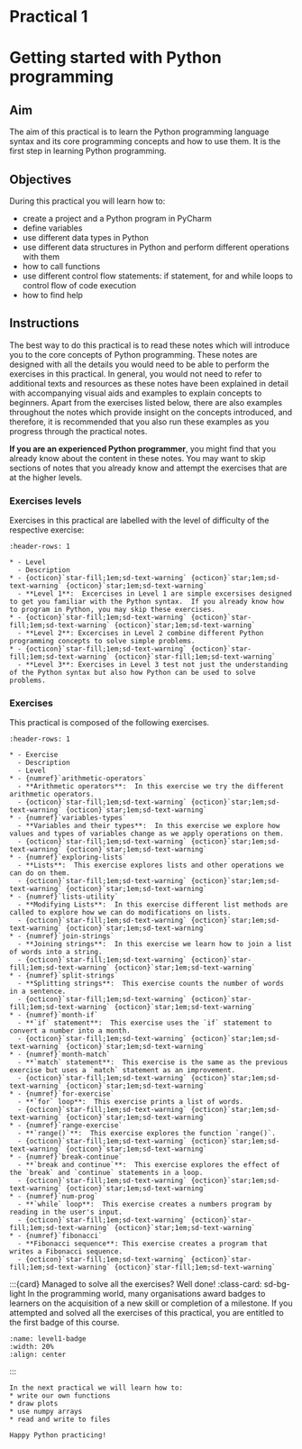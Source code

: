 # Practical 1
# Getting started with Python programming

## Aim  
The aim of this practical is to learn the Python programming language syntax and its core programming concepts and 
how to use them.  It is the first step in learning Python programming.  

## Objectives
During this practical you will learn how to:
* create a project and a Python program in PyCharm
* define variables
* use different data types in Python
* use different data structures in Python and perform different operations with them
* how to call functions
* use different control flow statements: if statement, for and while loops to control flow of code execution
* how to find help


## Instructions

The best way to do this practical is to read these notes which will introduce you to the core concepts of Python programming. 
These notes are designed with all the details you would need to be able to perform the exercises in this practical. In 
general, you would not need to refer to additional texts and resources as these notes have been explained in detail with
accompanying visual aids and examples to explain concepts to beginners.  Apart from the exercises listed below, there are also 
examples throughout the notes which provide insight on the concepts introduced, and therefore, it is recommended that you also 
run these examples as you progress through the practical notes.  

**If you are an experienced Python programmer**, you might find that you already know about the content in these notes. You 
may want to skip sections of notes that you already know and attempt the exercises that are at the higher levels. 

### Exercises levels
Exercises in this practical are labelled with the level of difficulty of the respective exercise:

```{list-table}
:header-rows: 1

* - Level
  - Description
* - {octicon}`star-fill;1em;sd-text-warning` {octicon}`star;1em;sd-text-warning` {octicon}`star;1em;sd-text-warning`
  - **Level 1**:  Excercises in Level 1 are simple excersises designed to get you familiar with the Python syntax.  If you already know how to program in Python, you may skip these exercises.
* - {octicon}`star-fill;1em;sd-text-warning` {octicon}`star-fill;1em;sd-text-warning` {octicon}`star;1em;sd-text-warning`
  - **Level 2**: Excercises in Level 2 combine different Python programming concepts to solve simple problems.  
* - {octicon}`star-fill;1em;sd-text-warning` {octicon}`star-fill;1em;sd-text-warning` {octicon}`star-fill;1em;sd-text-warning`
  - **Level 3**: Exercises in Level 3 test not just the understanding of the Python syntax but also how Python can be used to solve problems.  
```

### Exercises

This practical is composed of the following exercises.

```{list-table}
:header-rows: 1

* - Exercise
  - Description
  - Level
* - {numref}`arithmetic-operators`
  - **Arithmetic operators**:  In this exercise we try the different arithmetic operators.  
  - {octicon}`star-fill;1em;sd-text-warning` {octicon}`star;1em;sd-text-warning` {octicon}`star;1em;sd-text-warning`
* - {numref}`variables-types`
  - **Variables and their types**:  In this exercise we explore how values and types of variables change as we apply operations on them. 
  - {octicon}`star-fill;1em;sd-text-warning` {octicon}`star;1em;sd-text-warning` {octicon}`star;1em;sd-text-warning`
* - {numref}`exploring-lists`
  - **Lists**:  This exercise explores lists and other operations we can do on them.  
  - {octicon}`star-fill;1em;sd-text-warning` {octicon}`star;1em;sd-text-warning` {octicon}`star;1em;sd-text-warning`
* - {numref}`lists-utility`
  - **Modifying Lists**:  In this exercise different list methods are called to explore how we can do modifications on lists.
  - {octicon}`star-fill;1em;sd-text-warning` {octicon}`star;1em;sd-text-warning` {octicon}`star;1em;sd-text-warning`
* - {numref}`join-strings`
  - **Joining strings**:  In this exercise we learn how to join a list of words into a string.  
  - {octicon}`star-fill;1em;sd-text-warning` {octicon}`star-fill;1em;sd-text-warning` {octicon}`star;1em;sd-text-warning`  
* - {numref}`split-strings`
  - **Splitting strings**:  This exercise counts the number of words in a sentence.
  - {octicon}`star-fill;1em;sd-text-warning` {octicon}`star-fill;1em;sd-text-warning` {octicon}`star;1em;sd-text-warning` 
* - {numref}`month-if`
  - **`if` statement**:  This exercise uses the `if` statement to convert a number into a month.
  - {octicon}`star-fill;1em;sd-text-warning` {octicon}`star;1em;sd-text-warning` {octicon}`star;1em;sd-text-warning`
* - {numref}`month-match`
  - **`match` statement**:  This exercise is the same as the previous exercise but uses a `match` statement as an improvement.
  - {octicon}`star-fill;1em;sd-text-warning` {octicon}`star;1em;sd-text-warning` {octicon}`star;1em;sd-text-warning`
* - {numref}`for-exercise`
  - **`for` loop**:  This exercise prints a list of words.
  - {octicon}`star-fill;1em;sd-text-warning` {octicon}`star;1em;sd-text-warning` {octicon}`star;1em;sd-text-warning`
* - {numref}`range-exercise`
  - **`range()`**:  This exercise explores the function `range()`.
  - {octicon}`star-fill;1em;sd-text-warning` {octicon}`star;1em;sd-text-warning` {octicon}`star;1em;sd-text-warning`
* - {numref}`break-continue`
  - **`break and continue`**:  This exercise explores the effect of the `break` and `continue` statements in a loop.
  - {octicon}`star-fill;1em;sd-text-warning` {octicon}`star;1em;sd-text-warning` {octicon}`star;1em;sd-text-warning`
* - {numref}`num-prog`
  - **`while` loop**:  This exercise creates a numbers program by reading in the user's input.
  - {octicon}`star-fill;1em;sd-text-warning` {octicon}`star-fill;1em;sd-text-warning` {octicon}`star;1em;sd-text-warning`
* - {numref}`fibonacci`
  - **Fibonacci sequence**: This exercise creates a program that writes a Fibonacci sequence. 
  - {octicon}`star-fill;1em;sd-text-warning` {octicon}`star-fill;1em;sd-text-warning` {octicon}`star-fill;1em;sd-text-warning`
```

:::{card} Managed to solve all the exercises?  Well done!
:class-card: sd-bg-light
In the programming world, many organisations award badges to learners on the acquisition of a new skill or completion of a milestone.  If you attempted and solved all the exercises of this practical, you are entitled to the first badge of this course.
```{image} images/level1-badge.png
:name: level1-badge
:width: 20%
:align: center
```
:::


```{admonition} Next week
In the next practical we will learn how to:
* write our own functions
* draw plots
* use numpy arrays
* read and write to files

Happy Python practicing!
```








